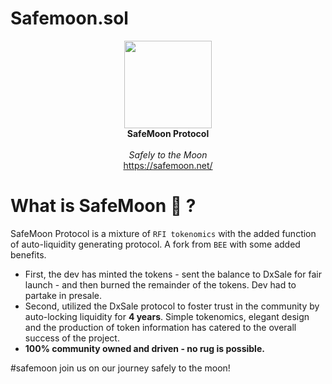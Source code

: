 # Safemoon.sol

<p align="center">
  <img src="https://safemoon.net/public/img/LogoAnim.gif" width="140" height="140">
  <br />
  <b>SafeMoon Protocol</b>
  <br />
  <br />
  <em>Safely to the Moon</em>
  <br />
  <a href ="https://safemoon.net/" target="_blank">https://safemoon.net/</a>
 </p>

# What is SafeMoon 🌚 ?

SafeMoon Protocol is a mixture of `RFI tokenomics` with the added function of auto-liquidity generating protocol. A fork from `BEE` with some added benefits.

* First, the dev has minted the tokens - sent the balance to DxSale for fair launch - and then burned the remainder of the tokens. Dev had to partake in presale.
* Second, utilized the DxSale protocol to foster trust in the community by auto-locking liquidity for **4 years**.
Simple tokenomics, elegant design and the production of token information has catered to the overall success of the project.
* **100% community owned and driven - no rug is possible.**


#safemoon join us on our journey safely to the moon!
